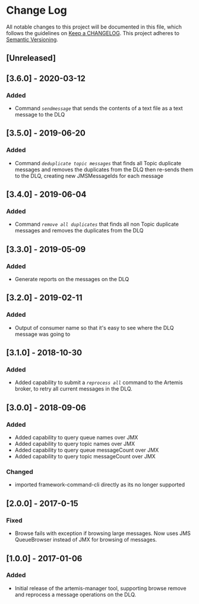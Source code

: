 # Change Log
All notable changes to this project will be documented in this file, which follows the guidelines
on [Keep a CHANGELOG](http://keepachangelog.com/). This project adheres to
[Semantic Versioning](http://semver.org/).

## [Unreleased]
## [3.6.0] - 2020-03-12

### Added
- Command _`sendmessage`_ that sends the contents of a text file as a text message to the DLQ

## [3.5.0] - 2019-06-20

### Added
- Command _`deduplicate topic messages`_ that finds all Topic duplicate messages and removes the duplicates from the DLQ then re-sends them to the DLQ, creating new JMSMessageIds for each message

## [3.4.0] - 2019-06-04

### Added
- Command _`remove all duplicates`_ that finds all non Topic duplicate messages and removes the duplicates from the DLQ

## [3.3.0] - 2019-05-09

### Added
- Generate reports on the messages on the DLQ

## [3.2.0] - 2019-02-11

### Added
- Output of consumer name so that it's easy to see where the DLQ message was going to

## [3.1.0] - 2018-10-30

### Added
- Added capability to submit a _`reprocess all`_ command to the Artemis broker, to retry all current messages in the DLQ. 

## [3.0.0] - 2018-09-06

### Added
- Added capability to query queue names over JMX
- Added capability to query topic names over JMX
- Added capability to query queue messageCount over JMX
- Added capability to query topic messageCount over JMX

### Changed
- imported framework-command-cli directly as its no longer supported

## [2.0.0] - 2017-0-15

### Fixed
- Browse fails with exception if browsing large messages.  Now uses JMS QueueBrowser instead of JMX for browsing of messages.

## [1.0.0] - 2017-01-06

### Added
- Initial release of the artemis-manager tool, supporting browse remove and reprocess a message operations on the DLQ.

